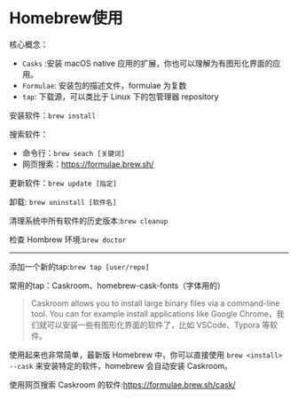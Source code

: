 # Homebrew使用

核心概念：

- `Casks` :安装 macOS native 应用的扩展，你也可以理解为有图形化界面的应用。
- `Formulae`: 安装包的描述文件，formulae 为复数
- `tap`: 下载源，可以类比于 Linux 下的包管理器 repository



安装软件：`brew install`

搜索软件：

- 命令行：`brew seach [关键词]`
- 网页搜索：<https://formulae.brew.sh/>

更新软件：`brew update [指定]`

卸载: `brew uninstall [软件名]`

清理系统中所有软件的历史版本:`brew cleanup`

检查 Hombrew 环境:`brew doctor`

---

添加一个新的tap:`brew tap [user/repo]`

常用的tap：Caskroom、homebrew-cask-fonts（字体用的）

> Caskroom allows you to install large binary files via a command-line tool. You can for example install applications like Google Chrome，我们就可以安装一些有图形化界面的软件了，比如 VSCode、Typora 等软件。

使用起来也非常简单，最新版 Homebrew 中，你可以直接使用 `brew <install> --cask` 来安装特定的软件，homebrew 会自动安装 Caskroom。

使用网页搜索 Caskroom 的软件:<https://formulae.brew.sh/cask/>

